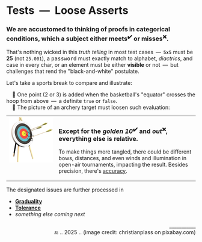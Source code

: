 # Tests &nbsp;&mdash;&nbsp; Loose Asserts

### We are accustomed to thinking of proofs in categorical conditions, which a subject either meets<sup>✔️</sup> or misses<sup>❌</sup>. 

That's nothing wicked in this _truth telling_ in most test cases &thinsp;&mdash;&thinsp; <b>`5x5`</b> must be **25** (not `25.001`), a <samp>password</samp> must exactly match to alphabet, _diactrics_, and case in every char, or an element must be either **visible** or not &thinsp;&mdash;&thinsp; but challenges that rend the "black-and-white" postulate.

Let's take a sports break to compare and illustrate:

&nbsp; &nbsp; 🏀 One point (2 or 3) is added when the basketball's "equator" crosses the hoop from above &thinsp;&mdash;&thinsp; a definite `true` or `false`.\
&nbsp; &nbsp; 🎯 The picture of an archery target must loosen such evaluation:

<table><tr valign="top"><td>
<picture><img alt="&nbsp; Archery target with arrors" src="https://github.com/BYTESHAUS/read-write/blob/main/README%2B/_rsc/_img/illus/_sports/archery_pixabay.com_christianplass.png" /></picture>
</td><td>

### Except for the _golden 10_<sup>✔️</sup> and _out_<sup>❌</sup>, everything else is relative.

To make things more tangled, there could be different bows, distances, and even winds and illumination in open-air tournaments, impacting the result. Besides precision, there's [accuracy](https://en.wikipedia.org/wiki/Accuracy_and_precision).

</td></tr></table>

The designated issues are further processed in 

+ [**Graduality**](tests-gradual_assert.md)
+ [**Tolerance**](tests-value_tolerance.md)
+ _something else coming next_

<div align="right">___________<br />🔚 .. 2025 .. (image credit: christianplass on pixabay.com)</div>
